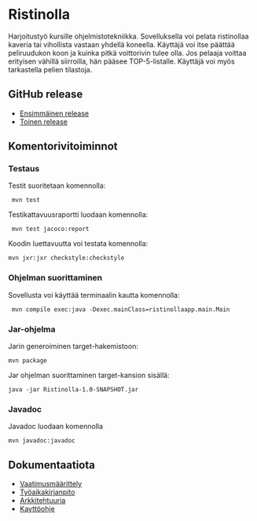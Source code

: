 # Ristinolla

Harjoitustyö kursille ohjelmistotekniikka. Sovelluksella voi pelata ristinollaa kaveria tai vihollista vastaan yhdellä koneella. Käyttäjä voi itse päättää peliruudukon koon ja kuinka pitkä voittorivin tulee olla. Jos pelaaja voittaa erityisen vähillä siirroilla, hän pääsee TOP-5-listalle. Käyttäjä voi myös tarkastella pelien tilastoja.

## GitHub release

* [Ensimmäinen release](https://github.com/elmanevala/ot-harjoitustyo/releases/tag/viikko5)
* [Toinen release](https://github.com/elmanevala/ot-harjoitustyo/releases/tag/viikko6)

## Komentorivitoiminnot

### Testaus

 Testit suoritetaan komennolla:
 ```
  mvn test
 ```

 Testikattavuusraportti luodaan komennolla:
 ```
  mvn test jacoco:report
 ```

 Koodin luettavuutta voi testata komennolla:
 ```
 mvn jxr:jxr checkstyle:checkstyle
 ```

### Ohjelman suorittaminen

 Sovellusta voi käyttää terminaalin kautta komennolla:
 ```
  mvn compile exec:java -Dexec.mainClass=ristinollaapp.main.Main
 ``` 

### Jar-ohjelma

 Jarin generoiminen target-hakemistoon:
 ```
 mvn package
 ```

 Jar ohjelman suorittaminen target-kansion sisällä:
 ```
 java -jar Ristinolla-1.0-SNAPSHOT.jar
 ```

### Javadoc

 Javadoc luodaan komennolla
 ```
 mvn javadoc:javadoc
 ```


## Dokumentaatiota

* [Vaatimusmäärittely](https://github.com/elmanevala/ot-harjoitustyo/blob/master/dokumentaatio/vaatimusmaarittely.md)
* [Työaikakirjanpito](https://github.com/elmanevala/ot-harjoitustyo/blob/master/dokumentaatio/tyoaikakirjanpito.md)
* [Arkkitehtuuria](https://github.com/elmanevala/ot-harjoitustyo/blob/master/dokumentaatio/arkkitehtuuri.md)
* [Kayttöohje](https://github.com/elmanevala/ot-harjoitustyo/blob/master/dokumentaatio/kayttoohje.md)


